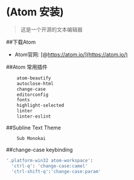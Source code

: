 (Atom 安装)
================
> 这是一个开源的文本编辑器

##下载Atom
* Atom官网: [@https://atom.io/](https://atom.io/)

##Atom 常用插件
```bash
    atom-beautify
    autoclose-html
    change-case
    editorconfig
    fonts
    highlight-selected
    linter
    linter-eslint
```
##Subline Text Theme
```bash
    Sub Monokai
```
##change-case keybinding
```bash
'.platform-win32 atom-workspace':
  'ctrl-q': 'change-case:camel'
  'ctrl-shift-q':'change-case:param'
```
